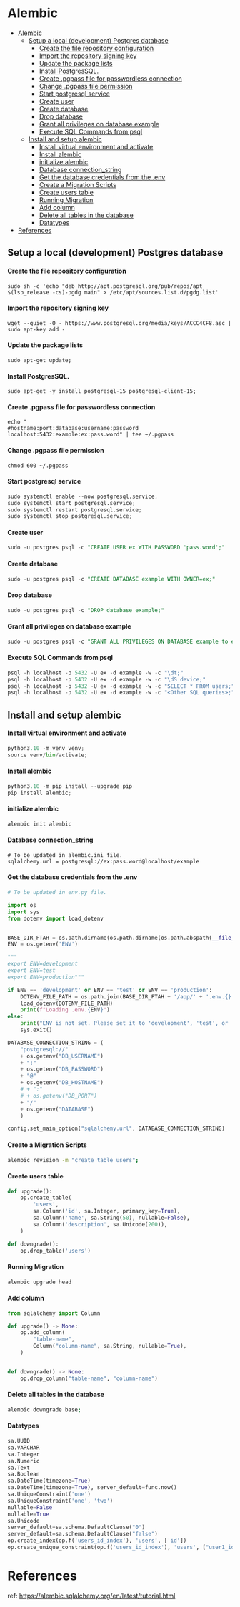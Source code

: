# Alembic

- [Alembic](#alembic)
  - [Setup a local (development) Postgres database](#setup-a-local-development-postgres-database)
      - [Create the file repository configuration](#create-the-file-repository-configuration)
      - [Import the repository signing key](#import-the-repository-signing-key)
      - [Update the package lists](#update-the-package-lists)
      - [Install PostgresSQL.](#install-postgressql)
      - [Create .pgpass file for passwordless connection](#create-pgpass-file-for-passwordless-connection)
      - [Change .pgpass file permission](#change-pgpass-file-permission)
      - [Start postgresql service](#start-postgresql-service)
      - [Create user](#create-user)
      - [Create database](#create-database)
      - [Drop database](#drop-database)
      - [Grant all privileges on database example](#grant-all-privileges-on-database-example)
      - [Execute SQL Commands from psql](#execute-sql-commands-from-psql)
  - [Install and setup alembic](#install-and-setup-alembic)
      - [Install virtual environment and activate](#install-virtual-environment-and-activate)
      - [Install alembic](#install-alembic)
      - [initialize alembic](#initialize-alembic)
      - [Database connection\_string](#database-connection_string)
      - [Get the database credentials from the .env](#get-the-database-credentials-from-the-env)
      - [Create a Migration Scripts](#create-a-migration-scripts)
      - [Create users table](#create-users-table)
      - [Running Migration](#running-migration)
      - [Add column](#add-column)
      - [Delete all tables in the database](#delete-all-tables-in-the-database)
      - [Datatypes](#datatypes)
- [References](#references)

## Setup a local (development) Postgres database

#### Create the file repository configuration

```
sudo sh -c 'echo "deb http://apt.postgresql.org/pub/repos/apt $(lsb_release -cs)-pgdg main" > /etc/apt/sources.list.d/pgdg.list'
```

#### Import the repository signing key

```
wget --quiet -O - https://www.postgresql.org/media/keys/ACCC4CF8.asc | sudo apt-key add -
```

#### Update the package lists

```
sudo apt-get update;
```

#### Install PostgresSQL.

```
sudo apt-get -y install postgresql-15 postgresql-client-15;
```

#### Create .pgpass file for passwordless connection

```
echo "
#hostname:port:database:username:password
localhost:5432:example:ex:pass.word" | tee ~/.pgpass
```

#### Change .pgpass file permission

```
chmod 600 ~/.pgpass
```

#### Start postgresql service

```python
sudo systemctl enable --now postgresql.service;
sudo systemctl start postgresql.service;
sudo systemctl restart postgresql.service;
sudo systemctl stop postgresql.service;
```

#### Create user

```sql
sudo -u postgres psql -c "CREATE USER ex WITH PASSWORD 'pass.word';"
```

#### Create database

```sql
sudo -u postgres psql -c "CREATE DATABASE example WITH OWNER=ex;"
```

#### Drop database

```sql
sudo -u postgres psql -c "DROP database example;"
```

#### Grant all privileges on database example

```sql
sudo -u postgres psql -c "GRANT ALL PRIVILEGES ON DATABASE example to ex;"
```

#### Execute SQL Commands from psql

```python
psql -h localhost -p 5432 -U ex -d example -w -c "\dt;"
psql -h localhost -p 5432 -U ex -d example -w -c "\dS device;"
psql -h localhost -p 5432 -U ex -d example -w -c "SELECT * FROM users;"
psql -h localhost -p 5432 -U ex -d example -w -c "<Other SQL queries>;"
```

## Install and setup alembic

#### Install virtual environment and activate

```python
python3.10 -m venv venv;
source venv/bin/activate;
```

#### Install alembic

```python
python3.10 -m pip install --upgrade pip
pip install alembic;
```

#### initialize alembic

```python
alembic init alembic
```

#### Database connection_string

```
# To be updated in alembic.ini file.
sqlalchemy.url = postgresql://ex:pass.word@localhost/example
```

#### Get the database credentials from the .env

```python
# To be updated in env.py file.

import os
import sys
from dotenv import load_dotenv


BASE_DIR_PTAH = os.path.dirname(os.path.dirname(os.path.abspath(__file__)))
ENV = os.getenv('ENV')

"""
export ENV=development
export ENV=test
export ENV=production"""

if ENV == 'development' or ENV == 'test' or ENV == 'production':
    DOTENV_FILE_PATH = os.path.join(BASE_DIR_PTAH + '/app/' + '.env.{}'.format(ENV))
    load_dotenv(DOTENV_FILE_PATH)
    print(f"Loading .env.{ENV}")
else:
    print("ENV is not set. Please set it to 'development', 'test', or 'production'.")
    sys.exit()

DATABASE_CONNECTION_STRING = (
    "postgresql://"
    + os.getenv("DB_USERNAME")
    + ":"
    + os.getenv("DB_PASSWORD")
    + "@"
    + os.getenv("DB_HOSTNAME")
    # + ":"
    # + os.getenv("DB_PORT")
    + "/"
    + os.getenv("DATABASE")
    )

config.set_main_option("sqlalchemy.url", DATABASE_CONNECTION_STRING)
```

#### Create a Migration Scripts

```bash
alembic revision -m "create table users";
```

#### Create users table

```python
def upgrade():
    op.create_table(
        'users',
        sa.Column('id', sa.Integer, primary_key=True),
        sa.Column('name', sa.String(50), nullable=False),
        sa.Column('description', sa.Unicode(200)),
    )

def downgrade():
    op.drop_table('users')
```

#### Running Migration

```bash
alembic upgrade head
```

#### Add column

```python
from sqlalchemy import Column

def upgrade() -> None:
    op.add_column(
        "table-name",
        Column("column-name", sa.String, nullable=True),
    )


def downgrade() -> None:
    op.drop_column("table-name", "column-name")
```

#### Delete all tables in the database

```bash
alembic downgrade base;
```

#### Datatypes

```python
sa.UUID
sa.VARCHAR
sa.Integer
sa.Numeric
sa.Text
sa.Boolean
sa.DateTime(timezone=True)
sa.DateTime(timezone=True), server_default=func.now()
sa.UniqueConstraint('one')
sa.UniqueConstraint('one', 'two')
nullable=False
nullable=True
sa.Unicode
server_default=sa.schema.DefaultClause("0")
server_default=sa.schema.DefaultClause("false")
op.create_index(op.f('users_id_index'), 'users', ['id'])
op.create_unique_constraint(op.f('users_id_index'), 'users', ["user1_id", "user2_id", "user3_id"])
```

# References

ref: https://alembic.sqlalchemy.org/en/latest/tutorial.html